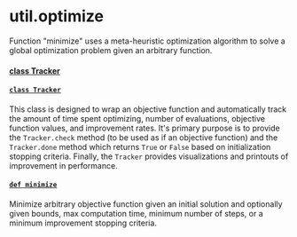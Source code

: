 # util.optimize

Function "minimize" uses a meta-heuristic optimization algorithm to solve a global optimization problem given an arbitrary function.

#### [class Tracker](https://github.com/tchlux/util/blob/master/util/optimize/__init__.py#L23)


<h4><code><a style="" href="https://github.com/tchlux/util/blob/master/util/optimize/__init__.py#L23">class Tracker</a></code></h4>

This class is designed to wrap an objective function and automatically track the amount of time spent optimizing, number of evaluations, objective function values, and improvement rates. It's primary purpose is to provide the `Tracker.check` method (to be used as if an objective function) and the `Tracker.done` method which returns `True` or `False` based on initialization stopping criteria. Finally, the `Tracker` provides visualizations and printouts of improvement in performance.

<h4><code><a href="https://github.com/tchlux/util/blob/master/util/optimize/__init__.py#L124">def minimize</a></code></h4>

Minimize arbitrary objective function given an initial solution and
optionally given bounds, max computation time, minimum number of
steps, or a minimum improvement stopping criteria.
